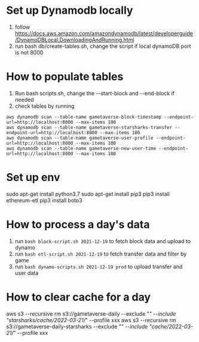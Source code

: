# Set up Dynamodb locally
1. follow https://docs.aws.amazon.com/amazondynamodb/latest/developerguide/DynamoDBLocal.DownloadingAndRunning.html
2. run bash db/create-tables.sh, change the script if local dynamoDB port is not 8000

# How to populate tables
1. Run bash scripts.sh, change the --start-block and --end-block if needed
2. check tables by running 
```
aws dynamodb scan --table-name gametaverse-block-timestamp --endpoint-url=http://localhost:8000 --max-items 100
aws dynamodb scan --table-name gametaverse-starsharks-transfer --endpoint-url=http://localhost:8000 --max-items 100
aws dynamodb scan --table-name gametaverse-user-profile --endpoint-url=http://localhost:8000 --max-items 100
aws dynamodb scan --table-name gametaverse-new-user-time --endpoint-url=http://localhost:8000 --max-items 100
```

# Set up env 
sudo apt-get install python3.7
sudo apt-get install pip3
pip3 install ethereum-etl
pip3 install boto3


# How to process a day's data

1. run `bash block-script.sh 2021-12-19` to fetch block data and upload to dynamo
2. run `bash etl-script.sh 2021-12-19` to fetch transfer data and filter by game
3. run `bash dynamo-scripts.sh 2021-12-19 prod` to upload transfer and user data

# How to clear cache for a day
aws s3 --recursive rm s3://gametaverse-daily --exclude "*" --include "starsharks/cache/*2022-03-21*/*" --profile xxx
aws s3 --recursive rm s3://gametaverse-daily-starsharks --exclude "*" --include "cache/*2022-03-21*/*" --profile xxx